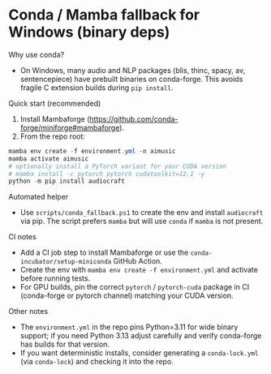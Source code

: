 # Conda / Mamba fallback for Windows (binary deps)

Why use conda?
- On Windows, many audio and NLP packages (blis, thinc, spacy, av, sentencepiece) have prebuilt binaries on conda-forge. This avoids fragile C extension builds during `pip install`.

Quick start (recommended)
1. Install Mambaforge (https://github.com/conda-forge/miniforge#mambaforge).
2. From the repo root:

```powershell
mamba env create -f environment.yml -n aimusic
mamba activate aimusic
# optionally install a PyTorch variant for your CUDA version
# mamba install -c pytorch pytorch cudatoolkit=12.1 -y
python -m pip install audiocraft
```

Automated helper
- Use `scripts/conda_fallback.ps1` to create the env and install `audiocraft` via pip. The script prefers `mamba` but will use `conda` if `mamba` is not present.

CI notes
- Add a CI job step to install Mambaforge or use the `conda-incubator/setup-miniconda` GitHub Action.
- Create the env with `mamba env create -f environment.yml` and activate before running tests.
- For GPU builds, pin the correct `pytorch` / `pytorch-cuda` package in CI (conda-forge or pytorch channel) matching your CUDA version.

Other notes
- The `environment.yml` in the repo pins Python=3.11 for wide binary support; if you need Python 3.13 adjust carefully and verify conda-forge has builds for that version.
- If you want deterministic installs, consider generating a `conda-lock.yml` (via `conda-lock`) and checking it into the repo.
